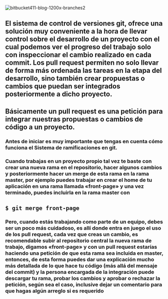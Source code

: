 
![bitbucket411-blog-1200x-branches2](https://user-images.githubusercontent.com/72433702/153570294-85919312-5c1c-4813-a519-b7027ef2ce96.png)



## El sistema de control de versiones git, ofrece una solución muy conveniente a la hora de llevar control sobre el desarrollo de un proyecto con el cual podemos ver el progreso del trabajo solo con inspeccionar el cambio realizado en cada commit. Los pull request permiten no solo llevar de forma más ordenada las tareas en la etapa del desarrollo, sino también crear propuestas o cambios que puedan ser integrados posteriormente a dicho proyecto.

## Básicamente un pull request es una petición para integrar nuestras propuestas o cambios de código a un proyecto.


### Antes de iniciar es muy importante que tengas en cuenta cómo funciona el Sistema de ramificaciones en git.

### Cuando trabajas en un proyecto propio tal vez te baste con crear una nueva rama en el repositorio, hacer algunos cambios y posteriormente hacer un merge de esta rama en la rama master, por ejemplo puedes trabajar en crear el home de tu aplicación en una rama llamada «front-page» y una vez terminado, puedes incluirla en la rama master con
## `$ git merge front-page`

### Pero, cuando estás trabajando como parte de un equipo, debes ser un poco más cuidadoso, es allí donde entra en juego el uso de los pull request, cada vez que creas un cambio, es recomendable subir al repositorio central la nueva rama de trabajo, digamos «front-page» y con un pull request estarías haciendo una petición de que esta rama sea incluida en master, entonces, de esta forma puedes dar una explicación mucho más detallada de lo que hace tu código (más allá del mensaje del commit) y la persona encargada de la integración puede descargar tu rama, probar los cambios y aprobar o rechazar la petición, según sea el caso, inclusive  dejar un comentario para que hagas algún arreglo si es requerido
